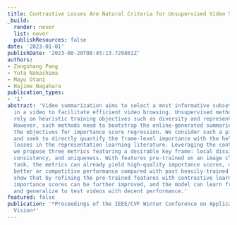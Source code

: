 ```yaml
---
title: Contrastive Losses Are Natural Criteria for Unsupervised Video Summarization
_build:
  render: never
  list: never
  publishResources: false
date: '2023-01-01'
publishDate: '2023-08-20T08:45:13.729861Z'
authors:
- Zongshang Pang
- Yuta Nakashima
- Mayu Otani
- Hajime Nagahara
publication_types:
- '1'
abstract: 'Video summarization aims to select a most informative subset of frames
  in a video to facilitate efficient video browsing. Unsupervised methods usually
  rely on heuristic training objectives such as diversity and representativeness.
  However, such methods need to bootstrap the online-generated summaries to compute
  the objectives for importance score regression. We consider such a pipeline inefficient
  and seek to directly quantify the frame-level importance with the help of contrastive
  losses in the representation learning literature. Leveraging the contrastive losses,
  we propose three metrics featuring a desirable key frame: local dissimilarity, global
  consistency, and uniqueness. With features pre-trained on an image classification
  task, the metrics can already yield high-quality importance scores, demonstrating
  better or competitive performance compared with past heavily-trained methods. We
  show that by refining the pre-trained features with contrastive learning, the frame-level
  importance scores can be further improved, and the model can learn from random videos
  and generalize to test videos with decent performance.'
featured: false
publication: '*Proceedings of the IEEE/CVF Winter Conference on Applications of Computer
  Vision*'
---
```


